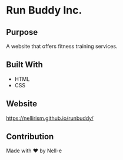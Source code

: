 # Run Buddy Inc.

## Purpose
A website that offers fitness training services. 

## Built With
* HTML
* CSS

## Website
https://nellirism.github.io/runbuddy/

## Contribution
Made with ❤️ by Nell-e
